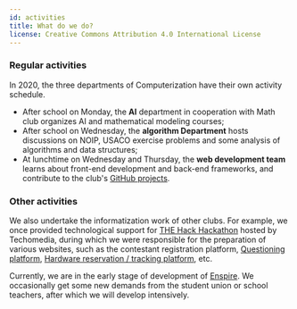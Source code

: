 ```yaml
---
id: activities
title: What do we do?
license: Creative Commons Attribution 4.0 International License
---
```


### Regular activities

In 2020, the three departments of Computerization have their own activity schedule.

- After school on Monday, the **AI** department in cooperation with Math club organizes AI and mathematical modeling courses;
- After school on Wednesday, the **algorithm Department** hosts discussions on NOIP, USACO exercise problems and some analysis of algorithms and data structures;
- At lunchtime on Wednesday and Thursday, the **web development team** learns about front-end development and back-end frameworks, and contribute to the club's [GitHub projects](https://github.com/Computerization).

### Other activities

We also undertake the informatization work of other clubs. For example, we once provided technological support for [THE Hack Hackathon](https://thehack.org.cn) hosted by Techomedia, during which we were responsible for the preparation of various websites, such as the contestant registration platform, [Questioning platform](https://github.com/hackinit/helpq), [Hardware reservation / tracking platform](https://github.com/hackinit/cog), etc.

Currently, we are in the early stage of development of [Enspire](enspire/what-is-enspire). We occasionally get some new demands from the student union or school teachers, after which we will develop intensively.

